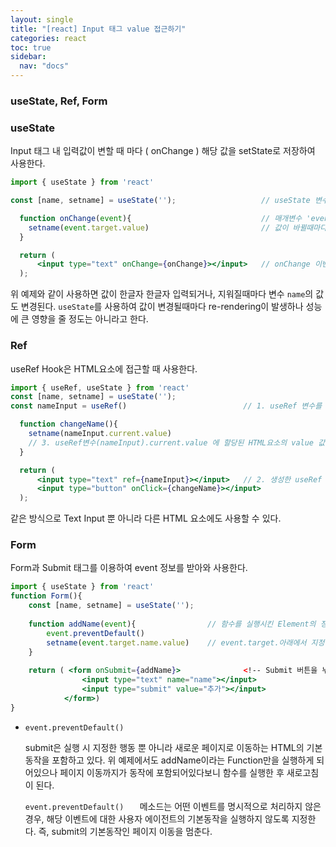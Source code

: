 ```yaml
---
layout: single
title: "[react] Input 태그 value 접근하기"
categories: react
toc: true
sidebar:
  nav: "docs"
---
```


### useState, Ref, Form

### useState

Input 태그 내 입력값이 변할 때 마다 ( onChange ) 해당 값을 setState로 저장하여 사용한다.

```jsx
import { useState } from 'react'

const [name, setname] = useState('');					// useState 변수를 생성한다.

  function onChange(event){								// 매개변수 'event'는 이벤트가 발생한 태그의 정보를 가져온다.
    setname(event.target.value)							// 값이 바뀔때마다 setname으로 name값을 변경해준다.
  }

  return (
      <input type="text" onChange={onChange}></input>	// onChange 이벤트가 발생하면 (input 값이 바뀌면) onChange 함수를 실행한다.
  );
```

위 예제와 같이 사용하면 값이 한글자 한글자 입력되거나, 지워질때마다 변수 `name`의 값도 변경된다. 
`useState`를 사용하여 값이 변경될때마다 re-rendering이 발생하나 성능에 큰 영향을 줄 정도는 아니라고 한다.



### Ref

useRef Hook은 HTML요소에 접근할 때 사용한다.

```jsx
import { useRef, useState } from 'react' 
const [name, setname] = useState('');					
const nameInput = useRef()							// 1. useRef 변수를 생성한다.

  function changeName(){								
    setname(nameInput.current.value)				
    // 3. useRef변수(nameInput).current.value 에 할당된 HTML요소의 value 값을 가지고 있다.
  }

  return (
      <input type="text" ref={nameInput}></input>	// 2. 생성한 useRef 변수를 HTML 할당한다.
      <input type="button" onClick={changeName}></input>
  );
```

같은 방식으로 Text Input 뿐 아니라 다른 HTML 요소에도 사용할 수 있다.



### Form

Form과 Submit 태그를 이용하여 event 정보를 받아와 사용한다.

```jsx
import { useState } from 'react'
function Form(){
    const [name, setname] = useState('');
    
    function addName(event){				// 함수를 실행시킨 Element의 정보를 event로 받아온다. ( 당 예제에서는 Form )
        event.preventDefault()				
		setname(event.target.name.value)	// event.target.아래에서 지정한 name값.value로 text input에 입력된 값을 사용할 수 있다.
    }
    
    return ( <form onSubmit={addName}>				<!-- Submit 버튼을 누르면 addName 함수를 실행한다. -->
                <input type="text" name="name"></input>
                <input type="submit" value="추가"></input>
            </form>)
}
```

- `event.preventDefault() `

  submit은 실행 시 지정한 행동 뿐 아니라 새로운 페이지로 이동하는 HTML의 기본 동작을 포함하고 있다. 위 예제에서도 addName이라는 Function만을 실행하게 되어있으나 페이지 이동까지가 동작에 포함되어있다보니 함수를 실행한 후 새로고침이 된다. 

  `event.preventDefault()	` 메소드는 어떤 이벤트를 명시적으로 처리하지 않은 경우, 해당 이벤트에 대한 사용자 에이전트의 기본동작을 실행하지 않도록 지정한다. 즉, submit의 기본동작인 페이지 이동을 멈춘다.
